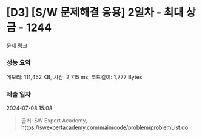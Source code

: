 # [D3] [S/W 문제해결 응용] 2일차 - 최대 상금 - 1244 

[문제 링크](https://swexpertacademy.com/main/code/problem/problemDetail.do?contestProbId=AV15Khn6AN0CFAYD) 

### 성능 요약

메모리: 111,452 KB, 시간: 2,715 ms, 코드길이: 1,777 Bytes

### 제출 일자

2024-07-08 15:08



> 출처: SW Expert Academy, https://swexpertacademy.com/main/code/problem/problemList.do